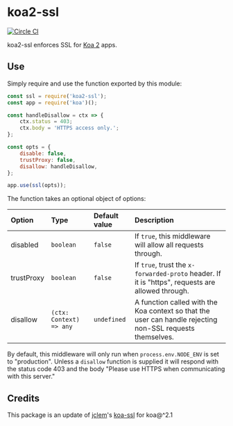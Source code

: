 # koa2-ssl

[![Circle CI](https://circleci.com/gh/alepee/koa2-ssl.svg?style=svg)](https://circleci.com/gh/alepee/koa2-ssl)

koa2-ssl enforces SSL for [Koa 2][koa] apps.

## Use

Simply require and use the function exported by this module:

```javascript
const ssl = require('koa2-ssl');
const app = require('koa')();

const handleDisallow = ctx => {
    ctx.status = 403;
    ctx.body = 'HTTPS access only.';
};

const opts = {
    disable: false,
    trustProxy: false,
    disallow: handleDisallow,
};

app.use(ssl(opts));
```

The function takes an optional object of options:

|Option|Type|Default value|Description|
|:-----|:---|:------------|:----------|
|disabled|`boolean`|`false`|If `true`, this middleware will allow all requests through.|
|trustProxy|`boolean`|`false`|If `true`, trust the `x-forwarded-proto` header. If it is "https", requests are allowed through.|
|disallow|`(ctx: Context) => any`|`undefined`|A function called with the Koa context so that the user can handle rejecting non-SSL requests themselves.|

By default, this middleware will only run when `process.env.NODE_ENV` is set to
"production". Unless a `disallow` function is supplied it will respond with the
status code 403 and the body "Please use HTTPS when communicating with this
server."

[koa]: https://github.com/koajs/koa

## Credits

This package is an update of [jclem](https://github.com/jclem)'s [koa-ssl](https://github.com/jclem/koa-ssl) for koa@^2.1
